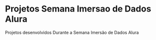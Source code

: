 # Projetos Semana Imersao de Dados Alura
 Projetos desenvolvidos Durante a Semana Imersão de Dados Alura
